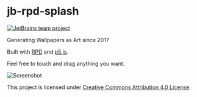 # jb-rpd-splash

[![JetBrains team project](http://jb.gg/badges/team.svg)](https://confluence.jetbrains.com/display/ALL/JetBrains+on+GitHub)

Generating Wallpapers as Art since 2017

Built with [RPD](http://shamansir.github.io/rpd) and [p5.js](https://p5js.org).

Feel free to touch and drag anything you want.

![Screenshot](./screenshot.png?raw=true)

This project is licensed under [Creative Commons Attribution 4.0 License](https://creativecommons.org/licenses/by/4.0/).
